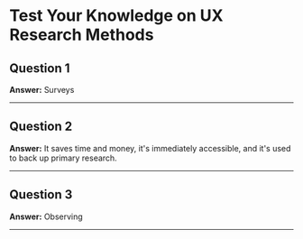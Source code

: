 # Test Your Knowledge on UX Research Methods

## Question 1
**Answer:** Surveys

---

## Question 2
**Answer:** It saves time and money, it's immediately accessible, and it's used to back up primary research.

---

## Question 3
**Answer:** Observing

---
